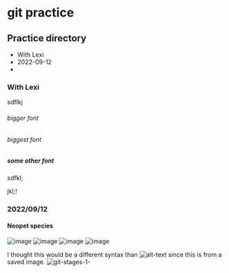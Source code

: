 # git practice 

## Practice directory
- With Lexi
- 2022-09-12
-

### With Lexi
sdflkj

###### bigger font

###### biggest font

##### some other font

sdfkl;

jkl;!

### 2022/09/12

#### Neopet species
![image](https://user-images.githubusercontent.com/66132013/189753443-b04a0307-d7bf-4d86-95a7-e76e8df81a3b.png)
![image](https://user-images.githubusercontent.com/66132013/189753488-036ba932-47aa-4085-be15-8953ff499831.png)
![image](https://user-images.githubusercontent.com/66132013/189753560-f70d801d-8d9e-4a3e-a331-96ff58466d24.png)
![image](https://user-images.githubusercontent.com/66132013/189753607-d7e539dd-1d2a-4d42-b204-ebfa23b1ff65.png)

I thought this would be a different syntax than ![alt-text](website) since this is from a saved image.
![git-stages-1-](https://user-images.githubusercontent.com/66132013/189755372-6ce30c34-13bc-452a-9d8f-8ff6ec2bcbd4.png)

